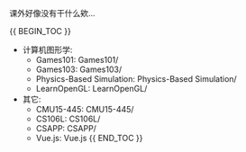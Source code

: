 课外好像没有干什么欸...

{{ BEGIN_TOC }}
- 计算机图形学:
	- Games101: Games101/
	- Games103: Games103/
	- Physics-Based Simulation: Physics-Based Simulation/
	- LearnOpenGL: LearnOpenGL/
- 其它:
	- CMU15-445: CMU15-445/
	- CS106L: CS106L/
	- CSAPP: CSAPP/
	- Vue.js: Vue.js
{{ END_TOC }}